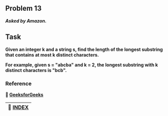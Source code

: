 ## Problem 13
***Asked by Amazon.***
## Task
**Given an integer k and a string s, find the length of the longest substring that contains at most k distinct characters.**

**For example, given s = "abcba" and k = 2, the longest substring with k distinct characters is "bcb".**

### Reference
**:green_book: [GeeksforGeeks](https://www.geeksforgeeks.org/find-the-longest-substring-with-k-unique-characters-in-a-given-string/)**

|**:file_folder: [INDEX](https://github.com/theInvincible/Daily-Coding-Problem/blob/master/Collection/INDEX.md)**|
|----------------------------------------------------------------------------------------------------------------|
